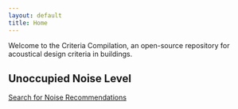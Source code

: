 ```yaml
---
layout: default
title: Home
---
```

Welcome to the Criteria Compilation, an open-source repository for acoustical design criteria in buildings.

## Unoccupied Noise Level
[Search for Noise Recommendations](search.html)

